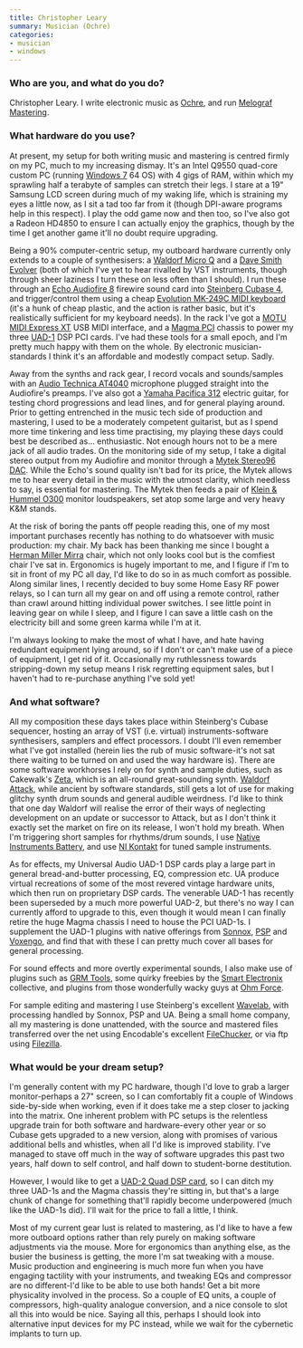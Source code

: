 ```yaml
---
title: Christopher Leary
summary: Musician (Ochre)
categories:
- musician
- windows
---
```


### Who are you, and what do you do?

Christopher Leary. I write electronic music as [Ochre](http://ochremusic.com/ "Chris' music site."), and run [Melograf Mastering](http://melograf.com/ "Chris' audio mastering").

### What hardware do you use?

At present, my setup for both writing music and mastering is centred firmly on my PC, much to my increasing dismay. It's an Intel Q9550 quad-core custom PC (running [Windows 7][windows-7] 64 OS) with 4 gigs of RAM, within which my sprawling half a terabyte of samples can stretch their legs. I stare at a 19" Samsung LCD screen during much of my waking life, which is straining my eyes a little now, as I sit a tad too far from it (though DPI-aware programs help in this respect). I play the odd game now and then too, so I've also got a Radeon HD4850 to ensure I can actually enjoy the graphics, though by the time I get another game it'll no doubt require upgrading.

Being a 90% computer-centric setup, my outboard hardware currently only extends to a couple of synthesisers: a [Waldorf Micro Q][micro-q-phoenix] and a [Dave Smith Evolver][evolver] (both of which I've yet to hear rivalled by VST instruments, though through sheer laziness I turn these on less often than I should). I run these through an [Echo Audiofire 8][audiofire8] firewire sound card into [Steinberg Cubase 4][cubase], and trigger/control them using a cheap [Evolution MK-249C MIDI keyboard][mk-249c] (it's a hunk of cheap plastic, and the action is rather basic, but it's realistically sufficient for my keyboard needs). In the rack I've got a [MOTU MIDI Express XT][express-xt] USB MIDI interface, and a [Magma PCI][magma-pci] chassis to power my three [UAD-1][uad-1] DSP PCI cards. I've had these tools for a small epoch, and I'm pretty much happy with them on the whole. By electronic musician-standards I think it's an affordable and modestly compact setup. Sadly.

Away from the synths and rack gear, I record vocals and sounds/samples with an [Audio Technica AT4040][at4040] microphone plugged straight into the Audiofire's preamps. I've also got a [Yamaha Pacifica 312][pacifica-312] electric guitar, for testing chord progressions and lead lines, and for general playing around. Prior to getting entrenched in the music tech side of production and mastering, I used to be a moderately competent guitarist, but as I spend more time tinkering and less time practising, my playing these days could best be described as... enthusiastic. Not enough hours not to be a mere jack of all audio trades. On the monitoring side of my setup, I take a digital stereo output from my Audiofire and monitor through a [Mytek Stereo96 DAC][stereo96]. While the Echo's sound quality isn't bad for its price, the Mytek allows me to hear every detail in the music with the utmost clarity, which needless to say, is essential for mastering. The Mytek then feeds a pair of [Klein & Hummel O300][o-300] monitor loudspeakers, set atop some large and very heavy K&M stands.

At the risk of boring the pants off people reading this, one of my most important purchases recently has nothing to do whatsoever with music production: my chair. My back has been thanking me since I bought a [Herman Miller Mirra][mirra] chair, which not only looks cool but is the comfiest chair I've sat in. Ergonomics is hugely important to me, and I figure if I'm to sit in front of my PC all day, I'd like to do so in as much comfort as possible. Along similar lines, I recently decided to buy some Home Easy RF power relays, so I can turn all my gear on and off using a remote control, rather than crawl around hitting individual power switches. I see little point in leaving gear on while I sleep, and I figure I can save a little cash on the electricity bill and some green karma while I'm at it.

I'm always looking to make the most of what I have, and hate having redundant equipment lying around, so if I don't or can't make use of a piece of equipment, I get rid of it. Occasionally my ruthlessness towards stripping-down my setup means I risk regretting equipment sales, but I haven't had to re-purchase anything I've sold yet!

### And what software?

All my composition these days takes place within Steinberg's Cubase sequencer, hosting an array of VST (i.e. virtual) instruments-software synthesisers, samplers and effect processors. I doubt I'll even remember what I've got installed (herein lies the rub of music software-it's not sat there waiting to be turned on and used the way hardware is). There are some software workhorses I rely on for synth and sample duties, such as Cakewalk's [Zeta][z3ta], which is an all-round great-sounding synth. [Waldorf Attack][attack], while ancient by software standards, still gets a lot of use for making glitchy synth drum sounds and general audible weirdness. I'd like to think that one day Waldorf will realise the error of their ways of neglecting development on an update or successor to Attack, but as I don't think it exactly set the market on fire on its release, I won't hold my breath. When I'm triggering short samples for rhythms/drum sounds, I use [Native Instruments Battery][battery], and use [NI Kontakt][kontakt] for tuned sample instruments.

As for effects, my Universal Audio UAD-1 DSP cards play a large part in general bread-and-butter processing, EQ, compression etc. UA produce virtual recreations of some of the most revered vintage hardware units, which then run on proprietary DSP cards. The venerable UAD-1 has recently been superseded by a much more powerful UAD-2, but there's no way I can currently afford to upgrade to this, even though it would mean I can finally retire the huge Magma chassis I need to house the PCI UAD-1s. I supplement the UAD-1 plugins with native offerings from [Sonnox](http://www.sonnoxplugins.com/pub/plugins/home.htm "Audio plugin developers."), [PSP](http://www.pspaudioware.com/plugins/index.html "Audio plugin developers.") and [Voxengo](http://www.voxengo.com/ "Audio plugin developers."), and find that with these I can pretty much cover all bases for general processing.

For sound effects and more overtly experimental sounds, I also make use of plugins such as [GRM Tools](http://www.grmtools.org/ "Audio plugins developers."), some quirky freebies by the [Smart Electronix](http://www.smartelectronix.com/ "Audio plugin developers and experimenters.") collective, and plugins from those wonderfully wacky guys at [Ohm Force](http://www.ohmforce.com/HomePage.do "Audio plugin developers.").

For sample editing and mastering I use Steinberg's excellent [Wavelab][], with processing handled by Sonnox, PSP and UA. Being a small home company, all my mastering is done unattended, with the source and mastered files transferred over the net using Encodable's excellent [FileChucker][], or via ftp using [Filezilla][].

### What would be your dream setup?

I'm generally content with my PC hardware, though I'd love to grab a larger monitor-perhaps a 27" screen, so I can comfortably fit a couple of Windows side-by-side when working, even if it does take me a step closer to jacking into the matrix. One inherent problem with PC setups is the relentless upgrade train for both software and hardware-every other year or so Cubase gets upgraded to a new version, along with promises of various additional bells and whistles, when all I'd like is improved stability. I've managed to stave off much in the way of software upgrades this past two years, half down to self control, and half down to student-borne destitution.

However, I would like to get a [UAD-2 Quad DSP card][uad-2-quad], so I can ditch my three UAD-1s and the Magma chassis they're sitting in, but that's a large chunk of change for something that'll rapidly become underpowered (much like the UAD-1s did). I'll wait for the price to fall a little, I think.

Most of my current gear lust is related to mastering, as I'd like to have a few more outboard options rather than rely purely on making software adjustments via the mouse. More for ergonomics than anything else, as the busier the business is getting, the more I'm sat tweaking with a mouse. Music production and engineering is much more fun when you have engaging tactility with your instruments, and tweaking EQs and compressor are no different-I'd like to be able to use both hands! Get a bit more physicality involved in the process. So a couple of EQ units, a couple of compressors, high-quality analogue conversion, and a nice console to slot all this into would be nice. Saying all this, perhaps I should look into alternative input devices for my PC instead, while we wait for the cybernetic implants to turn up.

[uad-1]: https://en.wikipedia.org/wiki/UAD-1 "A PCI card with an on-board media processor."
[uad-2-quad]: http://www.uaudio.com/uad-plug-ins/pcie/uad-2-quad.html "A quad-processor DSP card."
[stereo96]: http://www.mytekdigital.com/products/stereo96dac.htm "A digital/analog audio converter."
[at4040]: http://www.audio-technica.com/cms/wired_mics/9b6aac05c5aca887/ "A condenser microphone."
[audiofire8]: https://www.amazon.com/Echo-AudioFire8-Firewire-Audio-Interface/dp/B000FTUQ6O "FireWire-based hardware device for recording audio."
[o-300]: http://www.neumann-kh-line.com/neumann-kh/home_en.nsf/root/prof-monitoring_discontinued-monitors_studio-products_O300 "Studio speakers."
[mk-249c]: https://www.amazon.com/Evolution-MK-249C-Creator-49-Key-Controller/dp/B00006I58L "A 49-key USB-based MIDI controller."
[mirra]: http://www.hermanmiller.com/products/seating/performance-work-chairs/mirra-chairs.html "An ergonomic work chair."
[magma-pci]: http://www.magma.com/catalog/classic-pci-expansion "An expansion system for adding new PCI/PCI-X cards."
[micro-q-phoenix]: https://www.musicradar.com/reviews/tech/micro-q-phoenix-78927 "A synthesizer."
[evolver]: http://www.davesmithinstruments.com/products/med/ "A compact monophonic synthesizer."
[express-xt]: http://www.motu.com/products/midi/xpressxt_usb/ "A MIDI interface."
[pacifica-312]: https://usa.yamaha.com/products/musical-instruments/guitars-basses/el-guitars/pacifica/pac312/?mode=model "An electric guitar."
[z3ta]: http://www.cakewalk.com/Products/z3ta/ "Analog-style synthesizer software."
[attack]: http://www.waldorf-music.info/en/archive/attack "Percussion synthesizer software."
[filezilla]: https://filezilla-project.org/ "Open-source FTP software."
[filechucker]: https://encodable.com/filechucker/ "A web-based file uploader."
[cubase]: https://www.steinberg.net/en/products/cubase/start.html "Music production software."
[battery]: https://www.native-instruments.com/en/products/komplete/drums/battery-4/ "Drum and percussion software."
[kontakt]: https://www.native-instruments.com/en/products/komplete/samplers/kontakt-5/ "A large sound library."
[wavelab]: https://www.steinberg.net/en/products/wavelab/start.html "Audio editing and processing software."
[windows-7]: https://en.wikipedia.org/wiki/Windows_7 "An operating system."
